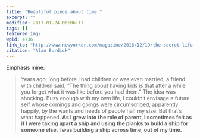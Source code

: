 ```yaml
---
title: "Beautiful piece about time "
excerpt: ""
modified: 2017-01-24 06:06:17
tags: []
featured_img:
wpid: 4736
link_to: "http://www.newyorker.com/magazine/2016/12/19/the-secret-life-of-time"
citation: "Alan Burdick"
---
```



Emphasis mine:

> Years ago, long before I had children or was even married, a friend with children said, “The thing about having kids is that after a while you forget what it was like before you had them.” The idea was shocking. Busy enough with my own life, I couldn’t envisage a future self whose comings and goings were circumscribed, apparently happily, by the wants and needs of people half my size. But that’s what happened. **As I grew into the role of parent, I sometimes felt as if I were taking apart a ship and using the planks to build a ship for someone else. I was building a ship across time, out of my time.**
